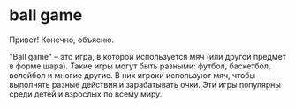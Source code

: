 # ball game

Привет! Конечно, объясню.

"Ball game" – это игра, в которой используется мяч (или другой предмет в форме шара). Такие игры могут быть разными: футбол, баскетбол, волейбол и многие другие. В них игроки используют мяч, чтобы выполнять разные действия и зарабатывать очки. Эти игры популярны среди детей и взрослых по всему миру.